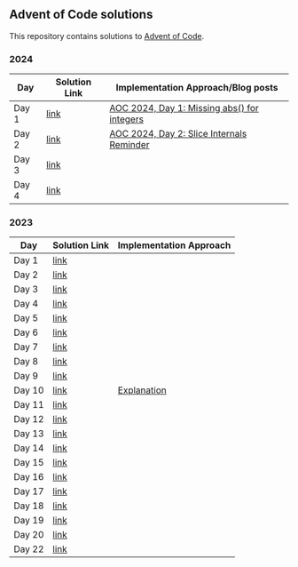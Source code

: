 ## Advent of Code solutions

This repository contains solutions to [Advent of Code](https://adventofcode.com/).

### 2024

|Day | Solution Link| Implementation Approach/Blog posts |
|----|--------------|---|
|Day 1 | [link](2024/day1/main.go)|[AOC 2024, Day 1: Missing abs() for integers](https://www.bytesizego.com/blog/aoc-day1-golang)|
|Day 2 | [link](2024/day2/main.go)|[AOC 2024, Day 2: Slice Internals Reminder](https://www.bytesizego.com/blog/aoc-day2-golang)|
|Day 3 | [link](2024/day3/main.go)||
|Day 4 | [link](2024/day4/main.go)||

### 2023

|Day | Solution Link| Implementation Approach |
|----|--------------|---|
|Day 1 | [link](2023/day1/main.go)||
|Day 2| [link](2023/day2/main.go)||
|Day 3| [link](2023/day3/main.go)||
|Day 4| [link](2023/day4/main.go)||
|Day 5| [link](2023/day5/main.go)||
|Day 6| [link](2023/day6/main.go)||
|Day 7| [link](2023/day7/main.go)||
|Day 8| [link](2023/day8/main.go)||
|Day 9| [link](2023/day9/main.go)||
|Day 10| [link](2023/day10/main.go)| [Explanation](2023/day10/README.md)|
|Day 11| [link](2023/day11/main.go)||
|Day 12| [link](2023/day12/main.go)||
|Day 13| [link](2023/day13/main.go)||
|Day 14| [link](2023/day14/main.go)||
|Day 15| [link](2023/day15/main.go)||
|Day 16| [link](2023/day16/main.go)||
|Day 17| [link](2023/day17/main.go)||
|Day 18| [link](2023/day18/main.go)||
|Day 19| [link](2023/day19/main.go)||
|Day 20| [link](2023/day20/main.go)||
|Day 22| [link](2023/day22/main.go)||